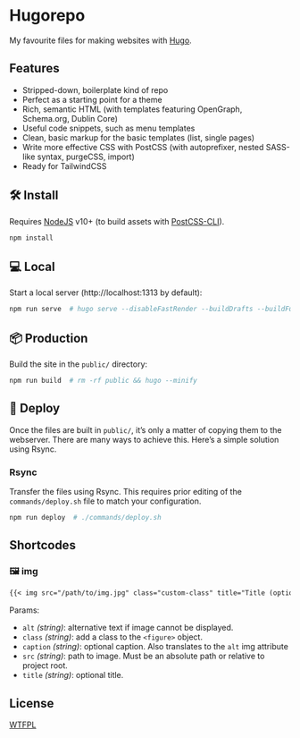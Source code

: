 # Hugorepo

My favourite files for making websites with [Hugo](https://gohugo.io/).

## Features

- Stripped-down, boilerplate kind of repo
- Perfect as a starting point for a theme
- Rich, semantic HTML (with templates featuring OpenGraph, Schema.org, Dublin Core)
- Useful code snippets, such as menu templates
- Clean, basic markup for the basic templates (list, single pages)
- Write more effective CSS with PostCSS (with autoprefixer, nested SASS-like syntax, purgeCSS, import)
- Ready for TailwindCSS

## 🛠  Install

Requires [NodeJS](https://nodejs.org/) v10+ (to build assets with [PostCSS-CLI](https://github.com/postcss/postcss-cli)).

```bash
npm install
```

## 💻 Local

Start a local server (http://localhost:1313 by default):

```bash
npm run serve  # hugo serve --disableFastRender --buildDrafts --buildFuture
```

## 📦 Production

Build the site in the `public/` directory:

```bash
npm run build  # rm -rf public && hugo --minify
```

## 🚀 Deploy

Once the files are built in `public/`, it’s only a matter of copying them to the webserver.
There are many ways to achieve this.
Here’s a simple solution using Rsync.

### Rsync

Transfer the files using Rsync.
This requires prior editing of the `commands/deploy.sh` file to match your configuration.

```bash
npm run deploy  # ./commands/deploy.sh
```

## Shortcodes

### 🖼 img

```md
{{< img src="/path/to/img.jpg" class="custom-class" title="Title (optional)" caption="Cpation (optional)" >}}
```

Params:

- `alt` *(string)*: alternative text if image cannot be displayed.
- `class` *(string)*: add a class to the `<figure>` object.
- `caption` *(string)*: optional caption. Also translates to the `alt` img attribute
- `src` *(string)*: path to image. Must be an absolute path or relative to project root.
- `title` *(string)*: optional title.

## License

[WTFPL](http://wtfpl.net/about/)
